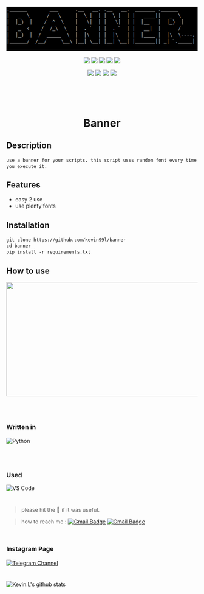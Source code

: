 <p align="center">
  <img src=".imgs/banner-logo.PNG">
</p>
<p align="center">
  <img src="https://img.shields.io/badge/Version-1.0-green?style=for-the-badge">
  <img src="https://img.shields.io/github/license/kevin99L/banner?style=for-the-badge">
  <img src="https://img.shields.io/github/stars/kevin99l/banner?style=for-the-badge">
  <img src="https://img.shields.io/github/issues/kevin99l/banner?color=red&style=for-the-badge">
  <img src="https://img.shields.io/github/forks/kevin99l/banner?color=teal&style=for-the-badge">
</p>

<p align="center">
  <img src="https://img.shields.io/badge/Author-Kevin.L-cyan?style=flat-square">
  <img src="https://img.shields.io/badge/Open%20Source-Yes-cyan?style=flat-square">
  <img src="https://img.shields.io/badge/MADE%20IN-IRAN-green?colorA=%23ff0000&colorB=%23017e40&style=flat-square">
  <img src="https://img.shields.io/badge/Written%20In-python3-cyan?style=flat-square">
</p>

<br><br><br>

<h1 align="center">Banner</h1>

## Description

```
use a banner for your scripts. this script uses random font every time you execute it.
```

## Features
- easy 2 use
- use plenty fonts

## Installation

```
git clone https://github.com/kevin99l/banner
cd banner
pip install -r requirements.txt
```

## How to use

<img align="center" width="700" height="300" src=".imgs/how-to-use-banner.gif">

<br><br>

### Written in

<img align="center" src="https://seeklogo.com/images/P/python-logo-A32636CAA3-seeklogo.com.png" alt="Python" height="60" width="60" />

<br><br>

### Used
![VS Code](https://img.shields.io/badge/-VS%20Code-007ACC?style=flat-square&logo=visual-studio-code&logoColor=ffffff)

#

> please hit the 🌟 if it was useful.

> how to reach me : [![Gmail Badge](https://img.shields.io/badge/-Gmail-c14438?style=flat-square&logo=Gmail&logoColor=white&link=mailto:kevin.l619.kl@gmail.com)](mailto:kevin.l619.kl@gmail.com)
[![Gmail Badge](https://img.shields.io/badge/Telegram-informational?style=plastic&logo=Telegram&link=https://t.me/kevindotl)](https://t.me/kevindotl)

<br>

### Instagram Page
<a href="https://instagram.com/python_programming619"><img align="center" src="https://seeklogo.com/images/I/instagram-new-2016-logo-D9D42A0AD4-seeklogo.com.png" alt="Telegram Channel" height="60" width="60" /></a>

#
![Kevin.L's github stats](https://github-readme-stats.vercel.app/api?username=Kevin99L&include_all_commits=true&count_private=true&show_owner=true&show_icons=true&theme=merko)
